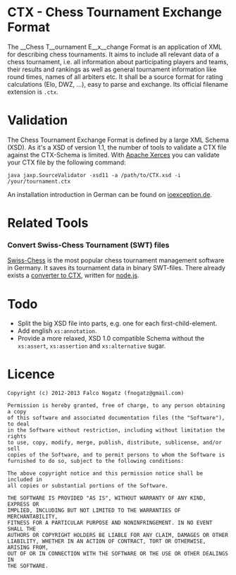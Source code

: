 # CTX - Chess Tournament Exchange Format

The __Chess T__ournament E__x__change Format is an application of XML for describing chess tournaments. It aims to include all relevant data of a chess tournament, i.e. all information about participating players and teams, their results and rankings as well as general tournament information like round times, names of all arbiters etc. It shall be a source format for rating calculations (Elo, DWZ, ...), easy to parse and exchange. Its official filename extension is `.ctx`.

# Validation

The Chess Tournament Exchange Format is defined by a large XML Schema (XSD). As it's a XSD of version 1.1, the number of tools to validate a CTX file against the CTX-Schema is limited. With [Apache Xerces](http://xerces.apache.org/) you can validate your CTX file by the following command:

	java jaxp.SourceValidator -xsd11 -a /path/to/CTX.xsd -i /your/tournament.ctx

An installation introduction in German can be found on [ioexception.de](http://www.ioexception.de/2012/08/20/xml-dokumente-per-xsd-1-1-mit-apache-xerces-j-validieren/).

# Related Tools

### Convert Swiss-Chess Tournament (SWT) files

[Swiss-Chess](http://swiss-chess.de) is the most popular chess tournament management software in Germany. It saves its tournament data in binary SWT-files. There already exists a [converter to CTX](https://github.com/fnogatz/swt2ctx), written for [node.js](http://nodejs.org).

# Todo

* Split the big XSD file into parts, e.g. one for each first-child-element.
* Add english `xs:annotation`.
* Provide a more relaxed, XSD 1.0 compatible Schema without the `xs:assert`, `xs:assertion` and `xs:alternative` sugar.

# Licence

	Copyright (c) 2012-2013 Falco Nogatz (fnogatz@gmail.com)

	Permission is hereby granted, free of charge, to any person obtaining a copy
	of this software and associated documentation files (the "Software"), to deal
	in the Software without restriction, including without limitation the rights
	to use, copy, modify, merge, publish, distribute, sublicense, and/or sell
	copies of the Software, and to permit persons to whom the Software is
	furnished to do so, subject to the following conditions:

	The above copyright notice and this permission notice shall be included in
	all copies or substantial portions of the Software.

	THE SOFTWARE IS PROVIDED "AS IS", WITHOUT WARRANTY OF ANY KIND, EXPRESS OR
	IMPLIED, INCLUDING BUT NOT LIMITED TO THE WARRANTIES OF MERCHANTABILITY,
	FITNESS FOR A PARTICULAR PURPOSE AND NONINFRINGEMENT. IN NO EVENT SHALL THE
	AUTHORS OR COPYRIGHT HOLDERS BE LIABLE FOR ANY CLAIM, DAMAGES OR OTHER
	LIABILITY, WHETHER IN AN ACTION OF CONTRACT, TORT OR OTHERWISE, ARISING FROM,
	OUT OF OR IN CONNECTION WITH THE SOFTWARE OR THE USE OR OTHER DEALINGS IN
	THE SOFTWARE.